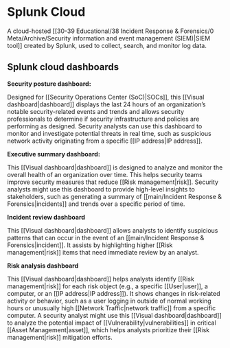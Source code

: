 
# Splunk Cloud

A cloud-hosted [[30-39 Educational/38 Incident Response & Forensics/0 Meta/Archive/Security information and event management (SIEM)|SIEM tool]] created by Splunk, used to collect, search, and monitor log data.

## Splunk cloud dashboards

**Security posture dashboard:**

Designed for [[Security Operations Center (SoC)|SOCs]], this [[Visual dashboard|dashboard]] displays the last 24 hours of an organization’s notable security-related events and trends and allows security professionals to determine if security infrastructure and policies are performing as designed. Security analysts can use this dashboard to monitor and investigate potential threats in real time, such as suspicious network activity originating from a specific [[IP address|IP address]].

**Executive summary dashboard:**

This [[Visual dashboard|dashboard]] is designed to analyze and monitor the overall health of an organization over time. This helps security teams improve security measures that reduce [[Risk management|risk]]. Security analysts might use this dashboard to provide high-level insights to stakeholders, such as generating a summary of [[main/Incident Response & Forensics|incidents]] and trends over a specific period of time.

**Incident review dashboard**

This [[Visual dashboard|dashboard]] allows analysts to identify suspicious patterns that can occur in the event of an [[main/Incident Response & Forensics|incident]]. It assists by highlighting higher [[Risk management|risk]] items that need immediate review by an analyst. 

**Risk analysis dashboard**

This [[Visual dashboard|dashboard]] helps analysts identify [[Risk management|risk]] for each risk object (e.g., a specific [[User|user]], a computer, or an [[IP address|IP address]]). It shows changes in risk-related activity or behavior, such as a user logging in outside of normal working hours or unusually high [[Network Traffic|network traffic]] from a specific computer. A security analyst might use this [[Visual dashboard|dashboard]] to analyze the potential impact of [[Vulnerability|vulnerabilities]] in critical [[Asset Management|asset]], which helps analysts prioritize their [[Risk management|risk]] mitigation efforts.
